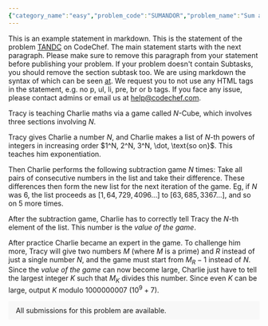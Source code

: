 ```yaml
---
{"category_name":"easy","problem_code":"SUMANDOR","problem_name":"Sum and OR","problemComponents":{"constraints":"- $1 \\leq T \\leq 1000$\n- $1 \\leq X \\leq S \\leq 10^9$\n","constraintsState":true,"subtasks":"**Subtask #1 (100 points):** Original constraints","subtasksState":true,"inputFormat":"- The first line of input contains a single integer $T$, denoting the number of test cases. The description of $T$ test cases follows.\n- Each test case consists of a single line of input, containing two space-separated integers $X$ and $S$ — the required bitwise OR and sum, respectively.\n","inputFormatState":true,"outputFormat":"For each test case, output a single line containing one integer — the shortest possible length of such a sequence, or $-1$ if no such sequence exists.","outputFormatState":true,"sampleTestCases":{"0":{"id":1,"input":"3\n13 23\n6 13\n1 25\n","output":"3\n-1\n25\n","explanation":"**Test Case $1$:** One of the valid arrays of length $3$ is $[9,9,5]$. It can be shown that there is no valid array with length $\\lt 3$.\n\n**Test Case $2$:** There does not exist any sequence whose sum is $13$ and bitwise OR is $6$.\n\n**Test Case $3$:** The valid array of minimum length contains $25$ ones. ","isDeleted":false}}},"video_editorial_url":"https://youtu.be/W6E7O_W4bck","languages_supported":{"0":"CPP14","1":"C","2":"JAVA","3":"PYTH 3.6","4":"CPP17","5":"PYTH","6":"PYP3","7":"CS2","8":"ADA","9":"PYPY","10":"TEXT","11":"PAS fpc","12":"NODEJS","13":"RUBY","14":"PHP","15":"GO","16":"HASK","17":"TCL","18":"PERL","19":"SCALA","20":"LUA","21":"kotlin","22":"BASH","23":"JS","24":"LISP sbcl","25":"rust","26":"PAS gpc","27":"BF","28":"CLOJ","29":"R","30":"D","31":"CAML","32":"FORT","33":"ASM","34":"swift","35":"FS","36":"WSPC","37":"LISP clisp","38":"SQL","39":"SCM guile","40":"PERL6","41":"ERL","42":"CLPS","43":"ICK","44":"NICE","45":"PRLG","46":"ICON","47":"COB","48":"SCM chicken","49":"PIKE","50":"SCM qobi","51":"ST","52":"SQLQ","53":"NEM"},"max_timelimit":1,"source_sizelimit":50000,"problem_author":"utkarsh_adm","problem_tester":"","date_added":"10-01-2022","tags":{"0":"easy","1":"jan222","2":"utkarsh_adm"},"problem_difficulty_level":"Unavailable","best_tag":"","editorial_url":"https://discuss.codechef.com/problems/SUMANDOR","time":{"view_start_date":1642411800,"submit_start_date":1642411800,"visible_start_date":1642411800,"end_date":1735669800},"is_direct_submittable":false,"problemDiscussURL":"https://discuss.codechef.com/search?q=SUMANDOR","is_proctored":false,"visitedContests":{},"layout":"problem"}
---
```

This is an example statement in markdown. This is the statement of the problem [TANDC](https://codechef.com/problems/TANDC) on CodeChef. The main statement starts with the next paragraph. Please make sure to remove this paragraph from your statement before publishing your problem. If your problem doesn't contain Subtasks, you should remove the section subtask too. We are using markdown the syntax of which can be seen [at](https://github.com/showdownjs/showdown/wiki/Showdown's-Markdown-syntax). We request you to not use any HTML tags in the statement, e.g. no p, ul, li, pre, br or b tags. If you face any issue, please contact admins or email us at help@codechef.com.

Tracy is teaching Charlie maths via a game called $N$-Cube, which involves three sections involving $N$.

Tracy gives Charlie a number $N$, and Charlie makes a list of $N$-th powers of integers in increasing order $1^N, 2^N, 3^N, \dot, \text{so on}$. This teaches him exponentiation.

Then Charlie performs the following subtraction game $N$ times: Take all pairs of consecutive numbers in the list and take their difference. These differences then form the new list for the next iteration of the game. Eg, if $N$ was 6, the list proceeds as $[1, 64, 729, 4096 ... ]$ to $[63, 685, 3367 ...]$, and so on $5$ more times.

After the subtraction game, Charlie has to correctly tell Tracy the $N$-th element of the list. This number is the *value of the game*.

After practice Charlie became an expert in the game. To challenge him more, Tracy will give two numbers $M$ (where $M$ is a prime) and $R$ instead of just a single number $N$, and the game must start from $M_R - 1$ instead of $N$. Since the *value of the game* can now become large, Charlie just have to tell the largest integer $K$ such that $M_K$ divides this number. Since even $K$ can be large, output $K$ modulo 1000000007 ($10^9 + 7$).

<aside style='background: #f8f8f8;padding: 10px 15px;'><div>All submissions for this problem are available.</div></aside>